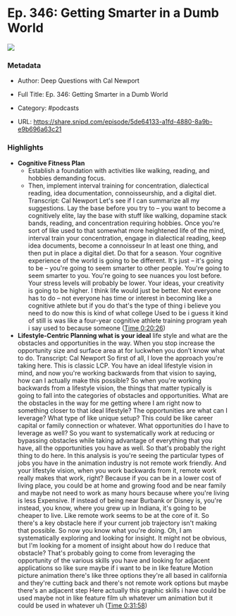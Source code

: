 # Ep. 346: Getting Smarter in a Dumb World

![](https://wsrv.nl/?url=https%3A%2F%2Fimage.simplecastcdn.com%2Fimages%2F3cf1e3ad-7705-4c19-96d2-6a34dfa3c3b4%2Ff3ce74f7-6caa-4acb-9655-5d07f26392d6%2F3000x3000%2Fdq-20episode-20artwork.jpg%3Faid%3Drss_feed&w=100&h=100)

### Metadata

- Author: Deep Questions with Cal Newport
- Full Title: Ep. 346: Getting Smarter in a Dumb World
- Category: #podcasts



- URL: https://share.snipd.com/episode/5de64133-a1fd-4880-8a9b-e9b696a63c21

### Highlights

- **Cognitive Fitness Plan**
  - Establish a foundation with activities like walking, reading, and hobbies demanding focus.
  - Then, implement interval training for concentration, dialectical reading, idea documentation, connoisseurship, and a digital diet.
  Transcript:
  Cal Newport
  Let's see if I can summarize all my suggestions. Lay the base before you try to – you want to become a cognitively elite, lay the base with stuff like walking, dopamine stack bands, reading, and concentration requiring hobbies. Once you're sort of like used to that somewhat more heightened life of the mind, interval train your concentration, engage in dialectical reading, keep idea documents, become a connoisseur In at least one thing, and then put in place a digital diet. Do that for a season. Your cognitive experience of the world is going to be different. It's just – it's going to be – you're going to seem smarter to other people. You're going to seem smarter to you. You're going to see nuances you lost before. Your stress levels will probably be lower. Your ideas, your creativity is going to be higher. I think life would just be better. Not everyone has to do – not everyone has time or interest in becoming like a cognitive athlete but if you do that's the type of thing i believe you need to do now this is kind of what college Used to be i guess it kind of still is was like a four-year cognitive athlete training program yeah i say used to because someone ([Time 0:20:26](https://share.snipd.com/snip/85d5c788-ce42-40b0-b1a3-a3bab1c7b0ea))
- **Lifestyle-Centric Planning what is your ideal** life style and what are the obstacles and opportunities in the way. When you stop increase the opportunity size and surface area at for luckwhen you don’t know what to do.
  Transcript:
  Cal Newport
  So first of all, I love the approach you're taking here. This is classic LCP. You have an ideal lifestyle vision in mind, and now you're working backwards from that vision to saying, how can I actually make this possible? So when you're working backwards from a lifestyle vision, the things that matter typically is going to fall into the categories of obstacles and opportunities. What are the obstacles in the way for me getting where I am right now to something closer to that ideal lifestyle? The opportunities are what can I leverage? What type of like unique setup? This could be like career capital or family connection or whatever. What opportunities do I have to leverage as well? So you want to systematically work at reducing or bypassing obstacles while taking advantage of everything that you have, all the opportunities you have as well. So that's probably the right thing to do here. In this analysis is you're seeing the particular types of jobs you have in the animation industry is not remote work friendly. And your lifestyle vision, when you work backwards from it, remote work really makes that work, right? Because if you can be in a lower cost of living place, you could be at home and growing food and be near family and maybe not need to work as many hours because where you're living is less Expensive. If instead of being near Burbank or Disney is, you're instead, you know, where you grew up in Indiana, it's going to be cheaper to live. Like remote work seems to be at the core of it. So there's a key obstacle here if your current job trajectory isn't making that possible. So now you know what you're doing. Oh, I am systematically exploring and looking for insight. It might not be obvious, but I'm looking for a moment of insight about how do I reduce that obstacle? That's probably going to come from leveraging the opportunity of the various skills you have and looking for adjacent applications so like sure maybe if i want to be in like feature Motion picture animation there's like three options they're all based in california and they're cutting back and there's not remote work options but maybe there's an adjacent step Here actually this graphic skills i have could be used maybe not in like feature film uh whatever um animation but it could be used in whatever uh ([Time 0:31:58](https://share.snipd.com/snip/ca202c2d-1068-4fc3-8100-4f77742c3785))
